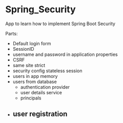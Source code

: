 # Spring_Security

App to learn how to implement Spring Boot Security

Parts:
- Default login form
- SessionID
- username and password in application properties
- CSRF
- same site strict
- security config stateless session
- users in app memory
- users from database
  - authentication provider
  - user details service
  - principals
- user registration
  - 